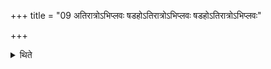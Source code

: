 +++
title = "09 अतिरात्रोऽभिप्लवः षडहोऽतिरात्रोऽभिप्लवः षडहोऽतिरात्रोऽभिप्लवः"

+++

<details><summary>थिते</summary>

अतिरात्रोऽभिप्लवः षडहोऽतिरात्रोऽभिप्लवः षडहोऽतिरात्रोऽभिप्लवः षडहो द्वादशाहस्य दशाहानि महाव्रतमतिरात्रश्च ९
</details>

